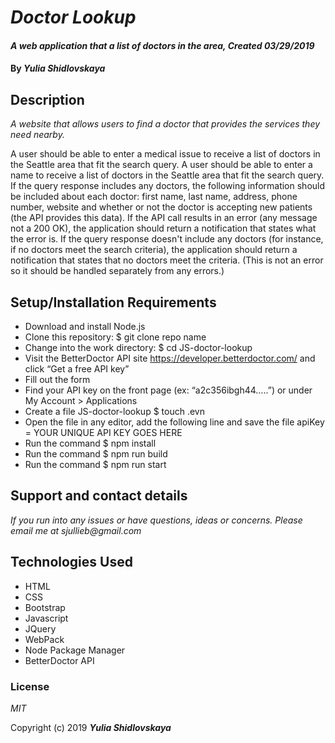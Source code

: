 # _Doctor Lookup_

#### _A web application that a list of doctors in the area, Created 03/29/2019_

#### By _**Yulia Shidlovskaya**_

## Description

_A website that allows users to find a doctor that provides the services they need nearby._

A user should be able to enter a medical issue to receive a list of doctors in the Seattle area that fit the search query.
A user should be able to enter a name to receive a list of doctors in the Seattle area that fit the search query.
If the query response includes any doctors, the following information should be included about each doctor: first name, last name, address, phone number, website and whether or not the doctor is accepting new patients (the API provides this data).
If the API call results in an error (any message not a 200 OK), the application should return a notification that states what the error is.
If the query response doesn't include any doctors (for instance, if no doctors meet the search criteria), the application should return a notification that states that no doctors meet the criteria. (This is not an error so it should be handled separately from any errors.)

## Setup/Installation Requirements

* Download and install Node.js
* Clone this repository: $ git clone repo name
* Change into the work directory: $ cd JS-doctor-lookup
* Visit the BetterDoctor API site https://developer.betterdoctor.com/ and click “Get a free API key”
* Fill out the form
* Find your API key on the front page (ex: “a2c356ibgh44…..”) or under My Account > Applications
* Create a file JS-doctor-lookup $ touch .evn
* Open the file in any editor, add the following line and save the file
       apiKey = YOUR UNIQUE API KEY GOES HERE
* Run the command $ npm install
* Run the command $ npm run build
* Run the command $ npm run start

## Support and contact details

_If you run into any issues or have questions, ideas or concerns. Please email me at sjullieb@gmail.com_

## Technologies Used

* HTML
* CSS
* Bootstrap
* Javascript
* JQuery
* WebPack
* Node Package Manager
* BetterDoctor API

### License

*MIT*

Copyright (c) 2019 **_Yulia Shidlovskaya_**
